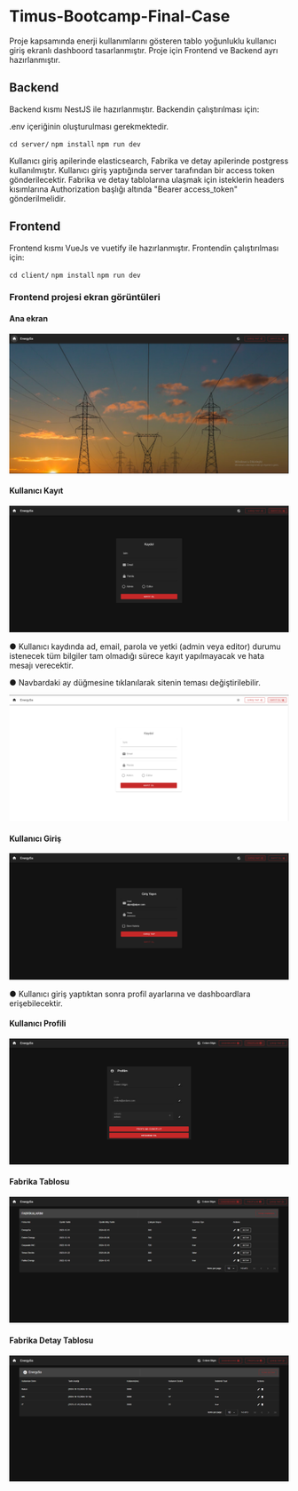 # Timus-Bootcamp-Final-Case

Proje kapsamında enerji kullanımlarını gösteren tablo yoğunluklu kullanıcı giriş ekranlı dashboord
tasarlanmıştır. Proje için Frontend ve Backend ayrı hazırlanmıştır.

## Backend

Backend kısmı NestJS ile hazırlanmıştır.
Backendin çalıştırılması için:

.env içeriğinin oluşturulması gerekmektedir.

`cd server/`
`npm install`
`npm run dev`

Kullanıcı giriş apilerinde elasticsearch, Fabrika ve detay apilerinde postgress kullanılmıştır. Kullanıcı giriş yaptığında server tarafından bir access token gönderilecektir. Fabrika ve detay tablolarına ulaşmak için isteklerin headers kısımlarına Authorization başlığı altında "Bearer access_token" gönderilmelidir.

## Frontend

Frontend kısmı VueJs ve vuetify ile hazırlanmıştır.
Frontendin çalıştırılması için:

`cd client/`
`npm install`
`npm run dev`

### Frontend projesi ekran görüntüleri

#### Ana ekran

![HomeScreen](img/HomeScreen.PNG)

#### Kullanıcı Kayıt

![SignupPage](img/SignupScreen.PNG)

● Kullanıcı kaydında ad, email, parola ve yetki (admin veya editor) durumu istenecek tüm
bilgiler tam olmadığı sürece kayıt yapılmayacak ve hata mesajı verecektir.

● Navbardaki ay düğmesine tıklanılarak sitenin teması değiştirilebilir.

![SignupPageLight](img/SignupScreenLight.PNG)

#### Kullanıcı Giriş

![loginPage](img/LoginScreen.PNG)

● Kullanıcı giriş yaptıktan sonra profil ayarlarına ve dashboardlara erişebilecektir.

#### Kullanıcı Profili

![ProfilePage](img/ProfilePage.PNG)

#### Fabrika Tablosu

![FactoryDashboard](img/FactoryDashboard.PNG)

#### Fabrika Detay Tablosu

![FactoryDetailDashboard](img/DetailsDashboard.PNG)
